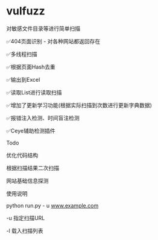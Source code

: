 # vulfuzz
对敏感文件目录等进行简单扫描

✅404页面识别 - 对各种网站都返回存在

✅多线程扫描

✅根据页面Hash去重

✅输出到Excel

✅读取List进行读取扫描

✅增加了更新学习功能(根据实际扫描到次数进行更新字典数据)

✅报错注入检测、时间盲注检测

✅Ceye辅助检测插件


Todo


优化代码结构

根据扫描结果二次扫描

网站基础信息探测


使用说明

python run.py - u www.example.com

-u  指定扫描URL

-l 载入扫描列表
